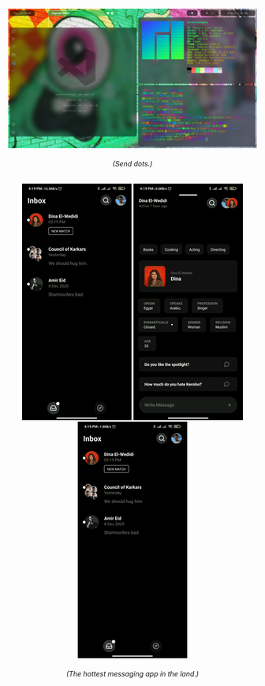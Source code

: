 ![A Screenshot of a Linux Desktop](https://github.com/ItsKerolos/ItsKerolos/raw/master/2020-10-08-095454_1366x768_scrot.png)

<h6 align="center"><i>(Send dots.)</i></h6>

<p align="center">
  <img src="https://github.com/ItsKerolos/ItsKerolos/raw/master/chat-view.gif" alt="Abram's Chat View"></img>
  <img src="https://github.com/ItsKerolos/ItsKerolos/raw/master/profile-view.gif" alt="Abram's Profile View"></img>
  <img src="https://github.com/ItsKerolos/ItsKerolos/raw/master/group-view.gif" alt="Abram's Group Chat View"></img>
  <!--<img src="https://github.com/ItsKerolos/ItsKerolos/raw/master/messaging-view.gif" alt"=Abram's Messaging Experience"></img>-->
</p>

<h6 align="center"><i>(The hottest messaging app in the land.)</i></h6>
